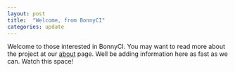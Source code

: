 ```yaml
---
layout: post
title:  "Welcome, from BonnyCI"
categories: update
---
```


Welcome to those interested in BonnyCI. You may want to read more about the project at our  [about](/about/) page. Well be adding information here as fast as we can. Watch this space!
